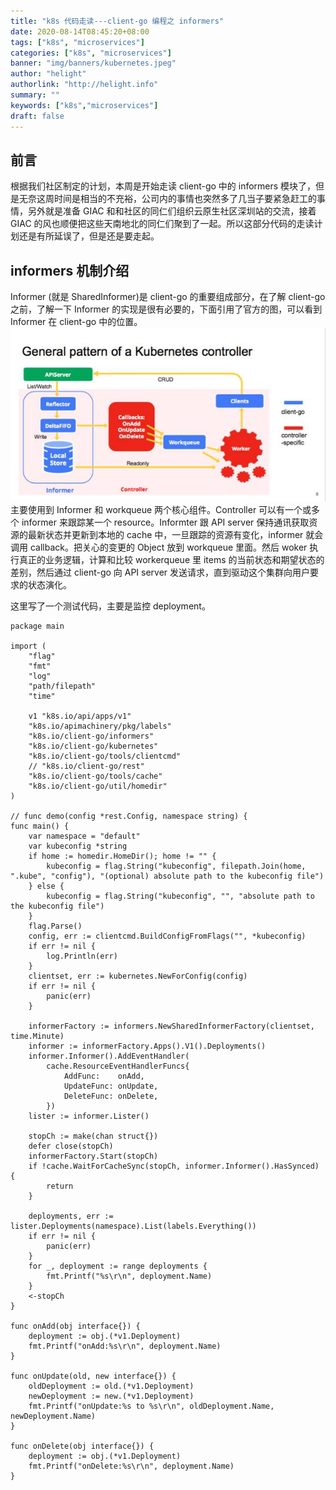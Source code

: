 ```yaml
---
title: "k8s 代码走读---client-go 编程之 informers"
date: 2020-08-14T08:45:20+08:00
tags: ["k8s", "microservices"]
categories: ["k8s", "microservices"]
banner: "img/banners/kubernetes.jpeg"
author: "helight"
authorlink: "http://helight.info"
summary: ""
keywords: ["k8s","microservices"]
draft: false
---
```


## 前言
根据我们社区制定的计划，本周是开始走读 client-go 中的 informers 模块了，但是无奈这周时间是相当的不充裕，公司内的事情也突然多了几当子要紧急赶工的事情，另外就是准备 GIAC 和和社区的同仁们组织云原生社区深圳站的交流，接着 GIAC 的风也顺便把这些天南地北的同仁们聚到了一起。所以这部分代码的走读计划还是有所延误了，但是还是要走起。

## informers 机制介绍
Informer (就是 SharedInformer)是 client-go 的重要组成部分，在了解 client-go 之前，了解一下 Informer 的实现是很有必要的，下面引用了官方的图，可以看到 Informer 在 client-go 中的位置。
![](imgs/informer.jpeg)
主要使用到 Informer 和 workqueue 两个核心组件。Controller 可以有一个或多个 informer 来跟踪某一个 resource。Informter 跟 API server 保持通讯获取资源的最新状态并更新到本地的 cache 中，一旦跟踪的资源有变化，informer 就会调用 callback。把关心的变更的 Object 放到 workqueue 里面。然后 woker 执行真正的业务逻辑，计算和比较 workerqueue 里 items 的当前状态和期望状态的差别，然后通过 client-go 向 API server 发送请求，直到驱动这个集群向用户要求的状态演化。


这里写了一个测试代码，主要是监控 deployment。
``` golang
package main

import (
	"flag"
	"fmt"
	"log"
	"path/filepath"
	"time"

	v1 "k8s.io/api/apps/v1"
	"k8s.io/apimachinery/pkg/labels"
	"k8s.io/client-go/informers"
	"k8s.io/client-go/kubernetes"
	"k8s.io/client-go/tools/clientcmd"
	// "k8s.io/client-go/rest"
	"k8s.io/client-go/tools/cache"
	"k8s.io/client-go/util/homedir"
)

// func demo(config *rest.Config, namespace string) {
func main() {
	var namespace = "default"
	var kubeconfig *string
	if home := homedir.HomeDir(); home != "" {
		kubeconfig = flag.String("kubeconfig", filepath.Join(home, ".kube", "config"), "(optional) absolute path to the kubeconfig file")
	} else {
		kubeconfig = flag.String("kubeconfig", "", "absolute path to the kubeconfig file")
	}
	flag.Parse()
	config, err := clientcmd.BuildConfigFromFlags("", *kubeconfig)
	if err != nil {
		log.Println(err)
	}
	clientset, err := kubernetes.NewForConfig(config)
	if err != nil {
		panic(err)
	}

	informerFactory := informers.NewSharedInformerFactory(clientset, time.Minute)
	informer := informerFactory.Apps().V1().Deployments()
	informer.Informer().AddEventHandler(
		cache.ResourceEventHandlerFuncs{
			AddFunc:    onAdd,
			UpdateFunc: onUpdate,
			DeleteFunc: onDelete,
		})
	lister := informer.Lister()

	stopCh := make(chan struct{})
	defer close(stopCh)
	informerFactory.Start(stopCh)
	if !cache.WaitForCacheSync(stopCh, informer.Informer().HasSynced) {
		return
	}

	deployments, err := lister.Deployments(namespace).List(labels.Everything())
	if err != nil {
		panic(err)
	}
	for _, deployment := range deployments {
		fmt.Printf("%s\r\n", deployment.Name)
	}
	<-stopCh
}

func onAdd(obj interface{}) {
	deployment := obj.(*v1.Deployment)
	fmt.Printf("onAdd:%s\r\n", deployment.Name)
}

func onUpdate(old, new interface{}) {
	oldDeployment := old.(*v1.Deployment)
	newDeployment := new.(*v1.Deployment)
	fmt.Printf("onUpdate:%s to %s\r\n", oldDeployment.Name, newDeployment.Name)
}

func onDelete(obj interface{}) {
	deployment := obj.(*v1.Deployment)
	fmt.Printf("onDelete:%s\r\n", deployment.Name)
}

```

